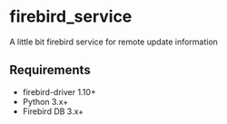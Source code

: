 # firebird_service
A little bit firebird service for remote update information

## Requirements
- firebird-driver 1.10+
- Python 3.x+
- Firebird DB 3.x+